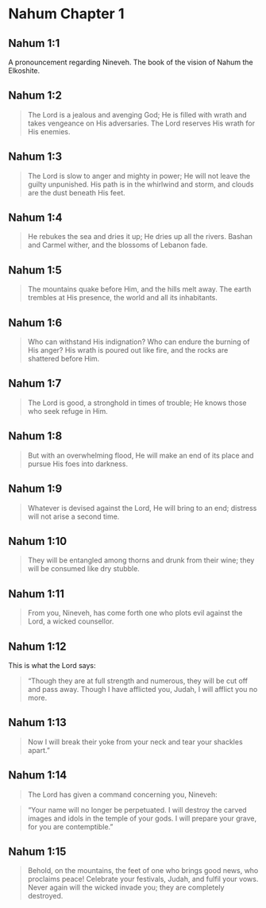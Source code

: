 # Nahum Chapter 1

## Nahum 1:1

A pronouncement regarding Nineveh. The book of the vision of Nahum the Elkoshite.

## Nahum 1:2

> The Lord is a jealous and avenging God;
> He is filled with wrath
> and takes vengeance on His adversaries.
> The Lord reserves His wrath for His enemies.

## Nahum 1:3

> The Lord is slow to anger and mighty in power;
> He will not leave the guilty unpunished.
> His path is in the whirlwind and storm,
> and clouds are the dust beneath His feet.

## Nahum 1:4

> He rebukes the sea and dries it up;
> He dries up all the rivers.
> Bashan and Carmel wither,
> and the blossoms of Lebanon fade.

## Nahum 1:5

> The mountains quake before Him,
> and the hills melt away.
> The earth trembles at His presence,
> the world and all its inhabitants.

## Nahum 1:6

> Who can withstand His indignation?
> Who can endure the burning of His anger?
> His wrath is poured out like fire,
> and the rocks are shattered before Him.

## Nahum 1:7

> The Lord is good,
> a stronghold in times of trouble;
> He knows those who seek refuge in Him.

## Nahum 1:8

> But with an overwhelming flood,
> He will make an end of its place
> and pursue His foes into darkness.

## Nahum 1:9

> Whatever is devised against the Lord,
> He will bring to an end;
> distress will not arise a second time.

## Nahum 1:10

> They will be entangled among thorns
> and drunk from their wine;
> they will be consumed
> like dry stubble.

## Nahum 1:11

> From you, Nineveh, has come forth
> one who plots evil against the Lord,
> a wicked counsellor.

## Nahum 1:12

This is what the Lord says:

> “Though they are at full strength and numerous,
> they will be cut off and pass away.
> Though I have afflicted you, Judah,
> I will afflict you no more.

## Nahum 1:13

> Now I will break their yoke from your neck
> and tear your shackles apart.”

## Nahum 1:14

> The Lord has given a command concerning you, Nineveh:

> “Your name will no longer be perpetuated.
> I will destroy the carved images
> and idols in the temple of your gods.
> I will prepare your grave,
> for you are contemptible.”

## Nahum 1:15

> Behold, on the mountains, the feet of one who brings good news,
> who proclaims peace! Celebrate your festivals, Judah,
> and fulfil your vows.
> Never again will the wicked invade you;
> they are completely destroyed.
